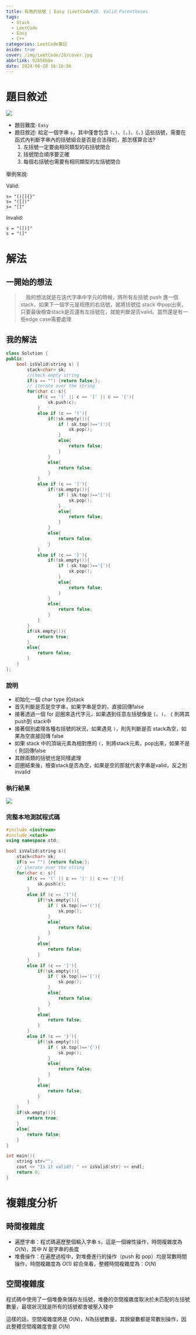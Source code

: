 ```yaml
---
title: 有效的括號 | Easy |LeetCode#20. Valid Parentheses
tags:
  - Stack
  - LeetCode
  - Easy
  - C++
categories: LeetCode筆記
aside: true
cover: /img/LeetCode/20/cover.jpg
abbrlink: 92b56b8e
date: 2024-06-28 16:16:56
---
```



# 題目敘述

![](/img/LeetCode/20/question.png)

- 題目難度: `Easy`
- 題目敘述: 給定一個字串 `s`，其中僅會包含 `(`、`)`、`[`、`]`、`{`、`}` 這些括號，需要在函式內判斷字串內的括號組合是否是合法得的，那怎樣算合法?
    1.  左括號一定要由相同類型的右括號閉合
    2.  括號閉合順序要正確
    3.  每個右括號也需要有相同類型的左括號閉合

舉例來說:

Valid:
```
s= "()[]{}"
s= "([])"
s= "[]"
```

Invalid:
```
s = "([)]"
s = "(]"
```


# 解法


## 一開始的想法

>　我的想法就是在迭代字串中字元的時候，將所有左括號 push 進一個stack，如果下一個字元是相應的右括號，就將括號從 stack 中pop出來，只要最後檢查stack是否還有左括號在，就能判斷是否valid。當然還是有一些edge case需要處理


## 我的解法

```cpp
class Solution {
public:
    bool isValid(string s) {
        stack<char> sk;
        //check empty string
        if(s == "") {return false;};
        // iterate over the string
        for(char c: s){
            if(c == '(' || c == '[' || c == '{'){
                sk.push(c);
            }
            else if (c == ')'){
                if(!sk.empty()){
                    if ( sk.top()=='('){
                        sk.pop();
                    }
                    else{
                        return false;
                    }
                }
                else{
                    return false;
                }
            }
            else if (c == ']'){
                if(!sk.empty()){
                    if ( sk.top()=='['){
                        sk.pop();
                    }
                    else{
                        return false;
                    }
                }
                else{
                    return false;
                }
            }
            else if (c == '}'){
                if(!sk.empty()){
                    if ( sk.top()=='{'){
                        sk.pop();
                    }
                    else{
                        return false;
                    }
                }
                else{
                    return false;
                }
            }
        }
        if(sk.empty()){
            return true;
        }
        else{
            return false;
        }
    }
};
```

### 說明
- 初始化一個 char type 的stack
- 首先判斷是否是空字串，如果字串是空的，直接回傳false
- 接著透過一個 for 迴圈來迭代字元，如果遇到任意左括號像是 `[`、`(`、 `{` 則將其 push到 stack中
- 接著個別處理各種右括號的狀況，如果遇見 `)`，則先判斷是否 stack為空，如果為空直接回傳 false
- 如果 stack 中的頂端元素為相對應的 `(`，則將stack元素，pop出來，如果不是 `(` 則回傳false
- 其餘兩類的括號也是同樣處理
- 迴圈結束後，檢查stack是否為空，如果是空的那就代表字串是valid，反之則invalid

### 執行結果

![](/img/LeetCode/20/results1.png)


### 完整本地測試程式碼

```cpp
#include <iostream>
#include <stack>
using namespace std;

bool isValid(string s){
    stack<char> sk;
    if(s == "") {return false;};
    // iterate over the string
    for(char c: s){
        if(c == '(' || c == '[' || c == '{'){
            sk.push(c);
        }
        else if (c == ')'){
            if(!sk.empty()){
                if ( sk.top()=='('){
                    sk.pop();
                }
                else{
                    return false;
                }
            }
            else{
                return false;
            }
        }
        else if (c == ']'){
            if(!sk.empty()){
                if ( sk.top()=='['){
                    sk.pop();
                }
                else{
                    return false;
                }
            }
            else{
                return false;
            }
        }
        else if (c == '}'){
            if(!sk.empty()){
                if ( sk.top()=='{'){
                    sk.pop();
                }
                else{
                    return false;
                }
            }
            else{
                return false;
            }
        }
    }
    if(sk.empty()){
        return true;
    }
    else{
        return false;
    }
}

int main(){
    string str="";
    cout << "Is it valid?: " << isValid(str) << endl;
    return 0;
}
```


# 複雜度分析

## 時間複雜度

- 遍歷字串：程式碼遍歷整個輸入字串 s，這是一個線性操作，時間複雜度為 $O(N)$，其中 $N$ 是字串的長度
- 堆疊操作：在遍歷過程中，對堆疊進行的操作（push 和 pop）均是常數時間操作，時間複雜度為 $O(1)$
綜合來看，整體時間複雜度為：$O(N)$

## 空間複雜度

程式碼中使用了一個堆疊來儲存左括號，堆疊的空間複雜度取決於未匹配的左括號數量，最壞狀況就是所有的括號都會被壓入棧中

這樣的話，空間複雜度將是 $O(N)$，$N$為括號數量，其餘變數都是常數別操作，因此整體空間複雜度會是 $O(N)$
